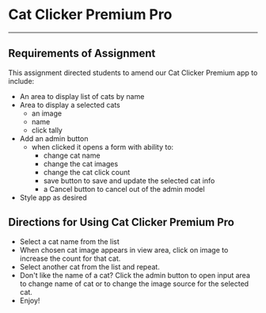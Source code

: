 # Cat Clicker Premium Pro
********************************

## Requirements of Assignment
This assignment directed students to amend our Cat Clicker Premium app to include:
* An area to display list of cats by name
* Area to display a selected cats
  * an image
  * name
  * click tally
* Add an admin button
    * when clicked it opens a form with ability to:
      * change cat name
      * change the cat images
      * change the cat click count
      * save button to save and update the selected cat info
      * a Cancel button to cancel out of the admin model
* Style app as desired

## Directions for Using Cat Clicker Premium Pro
* Select a cat name from the list
* When chosen cat image appears in view area, click on image to increase the count for that cat.
* Select another cat from the list and repeat.
* Don't like the name of a cat? Click the admin button to open input area to change name of cat or to change the image source for the selected cat.
* Enjoy!      
